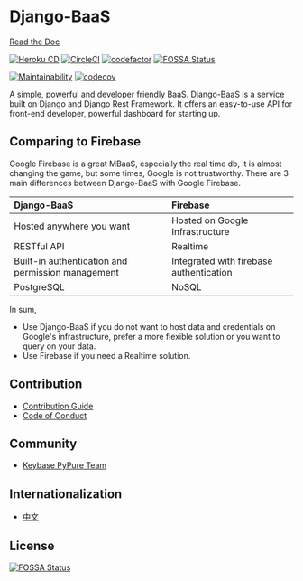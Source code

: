 # Django-BaaS

[Read the Doc](https://github.com/pypurecms/Django-BaaS/wiki)

[![Heroku CD](https://img.shields.io/static/v1.svg?label=Build&message=Django-BaaS&color=success)](https://django-baas.herokuapp.com)
[![CircleCI](https://circleci.com/gh/pypurecms/Django-BaaS.svg?style=svg)](https://circleci.com/gh/pypurecms/Django-BaaS)
[![codefactor](https://www.codefactor.io/repository/github/pypurecms/Django-BaaS/badge?style=flat-square)](https://www.codefactor.io/repository/github/pypurecms/Django-BaaS/) [![FOSSA Status](https://app.fossa.io/api/projects/git%2Bgithub.com%2Fpypurecms%2FDjango-BaaS.svg?type=shield)](https://app.fossa.io/projects/git%2Bgithub.com%2Fpypurecms%2FDjango-BaaS?ref=badge_shield)

[![Maintainability](https://api.codeclimate.com/v1/badges/4faa043f47290667b98f/maintainability)](https://codeclimate.com/github/pypurecms/Django-BaaS/maintainability)
[![codecov](https://codecov.io/gh/pypurecms/Django-BaaS/branch/master/graph/badge.svg)](https://codecov.io/gh/pypurecms/Django-BaaS)



A simple, powerful and developer friendly BaaS. Django-BaaS is a service built on Django and Django Rest Framework.
It offers an easy-to-use API for front-end developer, powerful dashboard for starting up.

## Comparing to Firebase
Google Firebase is a great MBaaS, especially the real time db, it is almost changing the game, but some times, 
Google is not trustworthy. There are 3 main differences between Django-BaaS with Google Firebase.



| Django-BaaS                                       | Firebase                                |
| :------------------------------------------------ | :-------------------------------------- |
| Hosted anywhere you want                          | Hosted on Google Infrastructure         |
| RESTful API                                       | Realtime                    |
| Built-in authentication and permission management | Integrated with firebase authentication |
| PostgreSQL                                        | NoSQL                                   |

In sum, 

- Use Django-BaaS if you do not want to host data and credentials on Google's infrastructure, prefer a more flexible solution or you want to query on your data.
- Use Firebase if you need a Realtime solution.


## Contribution
- [Contribution Guide](CONTRIBUTING.md)
- [Code of Conduct](CODE_OF_CONDUCT.md)

## Community
- [Keybase PyPure Team](https://keybase.io/team/pypure.public)



## Internationalization
- [中文](README-zh.md)


## License
[![FOSSA Status](https://app.fossa.io/api/projects/git%2Bgithub.com%2Fpypurecms%2FDjango-BaaS.svg?type=large)](https://app.fossa.io/projects/git%2Bgithub.com%2Fpypurecms%2FDjango-BaaS?ref=badge_large)